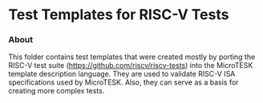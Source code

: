 Test Templates for RISC-V Tests
===============================

### About

This folder contains test templates that were created mostly by porting the RISC-V test suite
(https://github.com/riscv/riscv-tests) into the MicroTESK template description language.
They are used to validate RISC-V ISA specifications used by MicroTESK.
Also, they can serve as a basis for creating more complex tests.  
